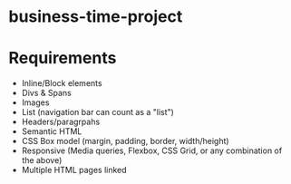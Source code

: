 # business-time-project

# Requirements

- Inline/Block elements
- Divs & Spans
- Images
- List (navigation bar can count as a "list")
- Headers/paragrpahs
- Semantic HTML
- CSS Box model (margin, padding, border, width/height)
- Responsive (Media queries, Flexbox, CSS Grid, or any combination of the above)
- Multiple HTML pages linked
